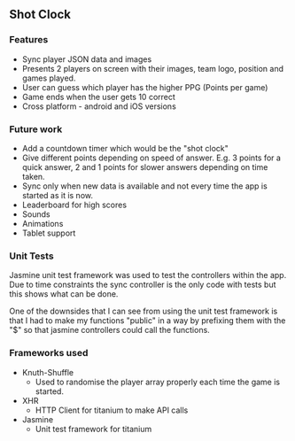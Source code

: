 ## Shot Clock

### Features
- Sync player JSON data and images
- Presents 2 players on screen with their images, team logo, position and games played.
- User can guess which player has the higher PPG (Points per game)
- Game ends when the user gets 10 correct
- Cross platform - android and iOS versions

### Future work
- Add a countdown timer which would be the "shot clock"
- Give different points depending on speed of answer. E.g. 3 points for a quick answer, 2 and 1 points for slower answers depending on time taken.
- Sync only when new data is available and not every time the app is started as it is now.
- Leaderboard for high scores
- Sounds
- Animations
- Tablet support

### Unit Tests
Jasmine unit test framework was used to test the controllers within the app. Due to time constraints the sync controller is the only code with tests but this shows what can be done.

One of the downsides that I can see from using the unit test framework is that I had to make my functions "public" in a way by prefixing them with the "$" so that jasmine controllers could call the functions.

### Frameworks used
- Knuth-Shuffle
  - Used to randomise the player array properly each time the game is started.
- XHR
  - HTTP Client for titanium to make API calls
- Jasmine
  - Unit test framework for titanium
